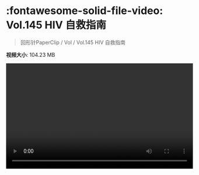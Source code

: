 # :fontawesome-solid-file-video: Vol.145 HIV 自救指南

> 回形针PaperClip / Vol / Vol.145 HIV 自救指南

**视频大小**: 104.23 MB

<video id="V-6de6211174435447401b8ddda0f88c92" width="512" height="288" preload="none" playsinline webkit-playsinline></video>
